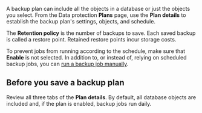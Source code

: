 A backup plan can include all the objects in a database or just the objects you select. From the Data protection **Plans** page, use the **Plan details** to establish the backup plan's settings, objects, and schedule.

The **Retention policy** is the number of backups to save. Each saved backup is called a restore point. Retained restore points incur storage costs.

To prevent jobs from running according to the schedule, make sure that **Enable** is not selected. In addition to, or instead of, relying on scheduled backup jobs, you can [run a backup job manually](tyu1695326821997.md).

## Before you save a backup plan


Review all three tabs of the **Plan details**. By default, all database objects are included and, if the plan is enabled, backup jobs run daily.

